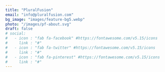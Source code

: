 ```yaml
---
title: "PluralFusion"
email: "info@pluralfusion.com"
bg_image: "images/feature-bg5.webp"
photo: "/images/pf-about.svg"
draft: false
# social:
#   - icon : "fab fa-facebook" #https://fontawesome.com/v5.15/icons
#     link : "#"
#   - icon : "fab fa-twitter" #https://fontawesome.com/v5.15/icons
#     link : "#"
#   - icon : "fab fa-pinterest" #https://fontawesome.com/v5.15/icons
#     link : "#"
---
```


